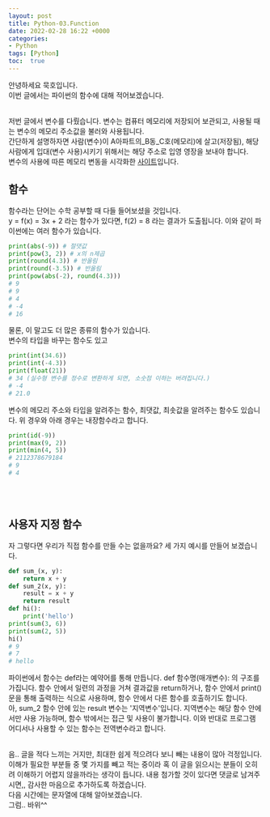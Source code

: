 ```yaml
---
layout: post
title: Python-03.Function
date: 2022-02-28 16:22 +0000
categories:
- Python
tags: [Python]
toc:  true
---
```


안녕하세요 묵호입니다.<br>
이번 글에서는 파이썬의 함수에 대해 적어보겠습니다.<br><br>

저번 글에서 변수를 다뤘습니다. 변수는 컴퓨터 메모리에 저장되어 보관되고, 사용될 때는 변수의 메모리 주소값을 불러와 사용됩니다.<br>
간단하게 설명하자면 사람(변수)이 A아파트의_B동_C호(메모리)에 살고(저장됨), 해당 사람에게 입대(변수 사용)시키기 위해서는 해당 주소로 입영 영장을 보내야 합니다.<br>
변수의 사용에 따른 메모리 변동을 시각화한 [사이트](http://pythontutor.com/visualize.html
)입니다.
<br>

## 함수<br>
함수라는 단어는 수학 공부할 때 다들 들어보셨을 것입니다.<br>
y = f(x) = 3x + 2 라는 함수가 있다면, f(2) = 8 라는 결과가 도출됩니다. 이와 같이 파이썬에는 여러 함수가 있습니다.

```python
print(abs(-9)) # 절댓값
print(pow(3, 2)) # x의 n제곱
print(round(4.3)) # 반올림
print(round(-3.5)) # 반올림
print(pow(abs(-2), round(4.3)))
# 9
# 9
# 4
# -4
# 16
```
물론, 이 말고도 더 많은 종류의 함수가 있습니다.<br>
변수의 타입을 바꾸는 함수도 있고

```python
print(int(34.6))
print(int(-4.3))
print(float(21))
# 34 (실수형 변수를 정수로 변환하게 되면, 소숫점 이하는 버려집니다.)
# -4
# 21.0
```
변수의 메모리 주소와 타입을 알려주는 함수, 최댓값, 최솟값을 알려주는 함수도 있습니다. 위 경우와 아래 경우는 내장함수라고 합니다.

```python
print(id(-9))
print(max(9, 2))
print(min(4, 5))
# 2112378679184
# 9
# 4
```
<br><br>

## 사용자 지정 함수<br>
자 그렇다면 우리가 직접 함수를 만들 수는 없을까요? 세 가지 예시를 만들어 보겠습니다.

```python
def sum_(x, y):
    return x + y
def sum_2(x, y):
    result = x + y
    return result
def hi():
    print('hello')
print(sum(3, 6))
print(sum(2, 5))
hi()
# 9
# 7
# hello
```
파이썬에서 함수는 def라는 예약어를 통해 만듭니다. def 함수명(매개변수): 의 구조를 가집니다. 함수 안에서 일련의 과정을 거쳐 결과값을 return하거나, 함수 안에서 print()문을 통해 출력하는 식으로 사용하며, 함수 안에서 다른 함수를 호출하기도 합니다.<br>
아, sum_2 함수 안에 있는 result 변수는 '지역변수'입니다. 지역변수는 해당 함수 안에서만 사용 가능하며, 함수 밖에서는 접근 및 사용이 불가합니다. 이와 반대로 프로그램 어디서나 사용할 수 있는 함수는 전역변수라고 합니다.
<br><br>

음.. 글을 적다 느끼는 거지만, 최대한 쉽게 적으려다 보니 빼는 내용이 많아 걱정입니다. 이해가 필요한 부분들 중 몇 가지를 빼고 적는 중이라 혹 이 글을 읽으시는 분들이 오히려 이해하기 어렵지 않을까라는 생각이 듭니다. 내용 첨가할 것이 있다면 댓글로 남겨주시면,, 감사한 마음으로 추가하도록 하겠습니다.<br>
다음 시간에는 문자열에 대해 알아보겠습니다.<br>
그럼.. 바위^^<br>